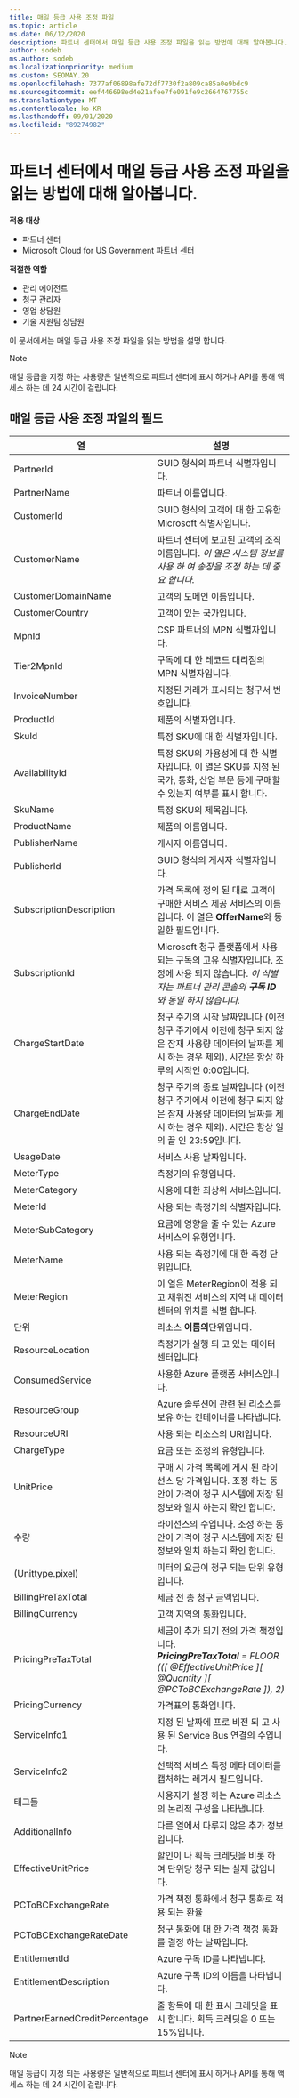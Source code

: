 ```yaml
---
title: 매일 등급 사용 조정 파일
ms.topic: article
ms.date: 06/12/2020
description: 파트너 센터에서 매일 등급 사용 조정 파일을 읽는 방법에 대해 알아봅니다.
author: sodeb
ms.author: sodeb
ms.localizationpriority: medium
ms.custom: SEOMAY.20
ms.openlocfilehash: 7377af06898afe72df7730f2a809ca85a0e9bdc9
ms.sourcegitcommit: eef446698ed4e21afee7fe091fe9c2664767755c
ms.translationtype: MT
ms.contentlocale: ko-KR
ms.lasthandoff: 09/01/2020
ms.locfileid: "89274982"
---
```

# <a name="learn-how-to-read-daily-rated-usage-reconciliation-files-in-partner-center"></a>파트너 센터에서 매일 등급 사용 조정 파일을 읽는 방법에 대해 알아봅니다.

**적용 대상**

- 파트너 센터
- Microsoft Cloud for US Government 파트너 센터

**적절한 역할**

- 관리 에이전트
- 청구 관리자
- 영업 상담원
- 기술 지원팀 상담원

이 문서에서는 매일 등급 사용 조정 파일을 읽는 방법을 설명 합니다.

>[!NOTE]
>매일 등급을 지정 하는 사용량은 일반적으로 파트너 센터에 표시 하거나 API를 통해 액세스 하는 데 24 시간이 걸립니다.

## <a name="fields-in-daily-rated-usage-reconciliation-files"></a>매일 등급 사용 조정 파일의 필드

| 열 | 설명 |
| ------ | ----------- |
| PartnerId | GUID 형식의 파트너 식별자입니다. |
| PartnerName | 파트너 이름입니다. |
| CustomerId | GUID 형식의 고객에 대 한 고유한 Microsoft 식별자입니다. |
| CustomerName | 파트너 센터에 보고된 고객의 조직 이름입니다. *이 열은 시스템 정보를 사용 하 여 송장을 조정 하는 데 중요 합니다.* |
| CustomerDomainName | 고객의 도메인 이름입니다. |
| CustomerCountry | 고객이 있는 국가입니다. |
| MpnId | CSP 파트너의 MPN 식별자입니다. |
| Tier2MpnId | 구독에 대 한 레코드 대리점의 MPN 식별자입니다. |
| InvoiceNumber | 지정된 거래가 표시되는 청구서 번호입니다. |
| ProductId | 제품의 식별자입니다. |
| SkuId | 특정 SKU에 대 한 식별자입니다. |
| AvailabilityId | 특정 SKU의 가용성에 대 한 식별자입니다. 이 열은 SKU를 지정 된 국가, 통화, 산업 부문 등에 구매할 수 있는지 여부를 표시 합니다. |
| SkuName | 특정 SKU의 제목입니다. |
| ProductName | 제품의 이름입니다. |
| PublisherName | 게시자 이름입니다. |
| PublisherId | GUID 형식의 게시자 식별자입니다. |
| SubscriptionDescription | 가격 목록에 정의 된 대로 고객이 구매한 서비스 제공 서비스의 이름입니다. 이 열은 **OfferName**와 동일한 필드입니다. |
| SubscriptionId | Microsoft 청구 플랫폼에서 사용되는 구독의 고유 식별자입니다. 조정에 사용 되지 않습니다. *이 식별자는 파트너 관리 콘솔의 **구독 ID** 와 동일 하지 않습니다.* |
| ChargeStartDate | 청구 주기의 시작 날짜입니다 (이전 청구 주기에서 이전에 청구 되지 않은 잠재 사용량 데이터의 날짜를 제시 하는 경우 제외). 시간은 항상 하루의 시작인 0:00입니다. |
| ChargeEndDate | 청구 주기의 종료 날짜입니다 (이전 청구 주기에서 이전에 청구 되지 않은 잠재 사용량 데이터의 날짜를 제시 하는 경우 제외). 시간은 항상 일의 끝 인 23:59입니다. |
| UsageDate | 서비스 사용 날짜입니다. |
| MeterType | 측정기의 유형입니다. |
| MeterCategory | 사용에 대한 최상위 서비스입니다. |
| MeterId | 사용 되는 측정기의 식별자입니다. |
| MeterSubCategory | 요금에 영향을 줄 수 있는 Azure 서비스의 유형입니다. |
| MeterName | 사용 되는 측정기에 대 한 측정 단위입니다. |
| MeterRegion | 이 열은 MeterRegion이 적용 되 고 채워진 서비스의 지역 내 데이터 센터의 위치를 식별 합니다. |
| 단위 | 리소스 **이름의**단위입니다. |
| ResourceLocation | 측정기가 실행 되 고 있는 데이터 센터입니다. |
| ConsumedService | 사용한 Azure 플랫폼 서비스입니다. |
| ResourceGroup | Azure 솔루션에 관련 된 리소스를 보유 하는 컨테이너를 나타냅니다. |
| ResourceURI | 사용 되는 리소스의 URI입니다. |
| ChargeType | 요금 또는 조정의 유형입니다.  |
| UnitPrice | 구매 시 가격 목록에 게시 된 라이선스 당 가격입니다. 조정 하는 동안이 가격이 청구 시스템에 저장 된 정보와 일치 하는지 확인 합니다. |
| 수량 | 라이선스의 수입니다. 조정 하는 동안이 가격이 청구 시스템에 저장 된 정보와 일치 하는지 확인 합니다. |
| (Unittype.pixel) | 미터의 요금이 청구 되는 단위 유형입니다.  |
| BillingPreTaxTotal | 세금 전 총 청구 금액입니다. |
| BillingCurrency | 고객 지역의 통화입니다. |
| PricingPreTaxTotal | 세금이 추가 되기 전의 가격 책정입니다. <br/> _**PricingPreTaxTotal** = FLOOR (([ @EffectiveUnitPrice ]*[ @Quantity ]*[ @PCToBCExchangeRate ]), 2)_ |
| PricingCurrency | 가격표의 통화입니다. |
| ServiceInfo1 | 지정 된 날짜에 프로 비전 되 고 사용 된 Service Bus 연결의 수입니다. |
| ServiceInfo2 | 선택적 서비스 특정 메타 데이터를 캡처하는 레거시 필드입니다. |
| 태그들 | 사용자가 설정 하는 Azure 리소스의 논리적 구성을 나타냅니다. |
| AdditionalInfo | 다른 열에서 다루지 않은 추가 정보입니다. |
| EffectiveUnitPrice | 할인이 나 획득 크레딧을 비롯 하 여 단위당 청구 되는 실제 값입니다. |
| PCToBCExchangeRate | 가격 책정 통화에서 청구 통화로 적용 되는 환율 |
| PCToBCExchangeRateDate | 청구 통화에 대 한 가격 책정 통화를 결정 하는 날짜입니다. |
| EntitlementId | Azure 구독 ID를 나타냅니다. |
| EntitlementDescription | Azure 구독 ID의 이름을 나타냅니다. |
| PartnerEarnedCreditPercentage | 줄 항목에 대 한 표시 크레딧을 표시 합니다. 획득 크레딧은 0 또는 15%입니다. |

>[!NOTE]
>매일 등급이 지정 되는 사용량은 일반적으로 파트너 센터에 표시 하거나 API를 통해 액세스 하는 데 24 시간이 걸립니다.


